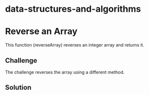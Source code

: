 # data-structures-and-algorithms

# Reverse an Array

This function (reverseArray) reverses an integer array and returns it. 

## Challenge

The challenge reverses the array using a different method.

## Solution
<!-- Embedded whiteboard image -->
